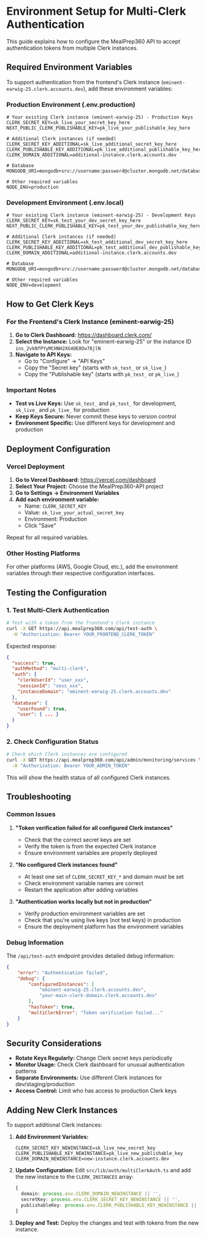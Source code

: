 # Environment Setup for Multi-Clerk Authentication

This guide explains how to configure the MealPrep360 API to accept authentication tokens from multiple Clerk instances.

## Required Environment Variables

To support authentication from the frontend's Clerk instance (`eminent-earwig-25.clerk.accounts.dev`), add these environment variables:

### Production Environment (.env.production)

```env
# Your existing Clerk instance (eminent-earwig-25) - Production Keys
CLERK_SECRET_KEY=sk_live_your_secret_key_here
NEXT_PUBLIC_CLERK_PUBLISHABLE_KEY=pk_live_your_publishable_key_here

# Additional Clerk instances (if needed)
CLERK_SECRET_KEY_ADDITIONAL=sk_live_additional_secret_key_here
CLERK_PUBLISHABLE_KEY_ADDITIONAL=pk_live_additional_publishable_key_here
CLERK_DOMAIN_ADDITIONAL=additional-instance.clerk.accounts.dev

# Database
MONGODB_URI=mongodb+srv://username:password@cluster.mongodb.net/database

# Other required variables
NODE_ENV=production
```

### Development Environment (.env.local)

```env
# Your existing Clerk instance (eminent-earwig-25) - Development Keys
CLERK_SECRET_KEY=sk_test_your_dev_secret_key_here
NEXT_PUBLIC_CLERK_PUBLISHABLE_KEY=pk_test_your_dev_publishable_key_here

# Additional Clerk instances (if needed)
CLERK_SECRET_KEY_ADDITIONAL=sk_test_additional_dev_secret_key_here
CLERK_PUBLISHABLE_KEY_ADDITIONAL=pk_test_additional_dev_publishable_key_here
CLERK_DOMAIN_ADDITIONAL=additional-instance.clerk.accounts.dev

# Database
MONGODB_URI=mongodb+srv://username:password@cluster.mongodb.net/database

# Other required variables
NODE_ENV=development
```

## How to Get Clerk Keys

### For the Frontend's Clerk Instance (eminent-earwig-25)

1. **Go to Clerk Dashboard:** https://dashboard.clerk.com/
2. **Select the Instance:** Look for "eminent-earwig-25" or the instance ID `ins_2vkNfPYyMCHNH2XG4OE8Ou78jlN`
3. **Navigate to API Keys:**
   - Go to "Configure" → "API Keys"
   - Copy the "Secret key" (starts with `sk_test_` or `sk_live_`)
   - Copy the "Publishable key" (starts with `pk_test_` or `pk_live_`)

### Important Notes

- **Test vs Live Keys:** Use `sk_test_` and `pk_test_` for development, `sk_live_` and `pk_live_` for production
- **Keep Keys Secure:** Never commit these keys to version control
- **Environment Specific:** Use different keys for development and production

## Deployment Configuration

### Vercel Deployment

1. **Go to Vercel Dashboard:** https://vercel.com/dashboard
2. **Select Your Project:** Choose the MealPrep360-API project
3. **Go to Settings → Environment Variables**
4. **Add each environment variable:**
   - Name: `CLERK_SECRET_KEY`
   - Value: `sk_live_your_actual_secret_key`
   - Environment: Production
   - Click "Save"

Repeat for all required variables.

### Other Hosting Platforms

For other platforms (AWS, Google Cloud, etc.), add the environment variables through their respective configuration interfaces.

## Testing the Configuration

### 1. Test Multi-Clerk Authentication

```bash
# Test with a token from the frontend's Clerk instance
curl -X GET https://api.mealprep360.com/api/test-auth \
  -H "Authorization: Bearer YOUR_FRONTEND_CLERK_TOKEN"
```

Expected response:

```json
{
  "success": true,
  "authMethod": "multi-clerk",
  "auth": {
    "clerkUserId": "user_xxx",
    "sessionId": "sess_xxx",
    "instanceDomain": "eminent-earwig-25.clerk.accounts.dev"
  },
  "database": {
    "userFound": true,
    "user": { ... }
  }
}
```

### 2. Check Configuration Status

```bash
# Check which Clerk instances are configured
curl -X GET https://api.mealprep360.com/api/admin/monitoring/services \
  -H "Authorization: Bearer YOUR_ADMIN_TOKEN"
```

This will show the health status of all configured Clerk instances.

## Troubleshooting

### Common Issues

1. **"Token verification failed for all configured Clerk instances"**
   - Check that the correct secret keys are set
   - Verify the token is from the expected Clerk instance
   - Ensure environment variables are properly deployed

2. **"No configured Clerk instances found"**
   - At least one set of `CLERK_SECRET_KEY_*` and domain must be set
   - Check environment variable names are correct
   - Restart the application after adding variables

3. **"Authentication works locally but not in production"**
   - Verify production environment variables are set
   - Check that you're using live keys (not test keys) in production
   - Ensure the deployment platform has the environment variables

### Debug Information

The `/api/test-auth` endpoint provides detailed debug information:

```json
{
	"error": "Authentication failed",
	"debug": {
		"configuredInstances": [
			"eminent-earwig-25.clerk.accounts.dev",
			"your-main-clerk-domain.clerk.accounts.dev"
		],
		"hasToken": true,
		"multiClerkError": "Token verification failed..."
	}
}
```

## Security Considerations

- **Rotate Keys Regularly:** Change Clerk secret keys periodically
- **Monitor Usage:** Check Clerk dashboard for unusual authentication patterns
- **Separate Environments:** Use different Clerk instances for dev/staging/production
- **Access Control:** Limit who has access to production Clerk keys

## Adding New Clerk Instances

To support additional Clerk instances:

1. **Add Environment Variables:**

   ```env
   CLERK_SECRET_KEY_NEWINSTANCE=sk_live_new_secret_key
   CLERK_PUBLISHABLE_KEY_NEWINSTANCE=pk_live_new_publishable_key
   CLERK_DOMAIN_NEWINSTANCE=new-instance.clerk.accounts.dev
   ```

2. **Update Configuration:**
   Edit `src/lib/auth/multiClerkAuth.ts` and add the new instance to the `CLERK_INSTANCES` array:

   ```typescript
   {
     domain: process.env.CLERK_DOMAIN_NEWINSTANCE || '',
     secretKey: process.env.CLERK_SECRET_KEY_NEWINSTANCE || '',
     publishableKey: process.env.CLERK_PUBLISHABLE_KEY_NEWINSTANCE || '',
   }
   ```

3. **Deploy and Test:**
   Deploy the changes and test with tokens from the new instance.
